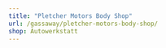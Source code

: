 ```yaml
---
title: "Pletcher Motors Body Shop"
url: /gassaway/pletcher-motors-body-shop/
shop: Autowerkstatt
---
```

